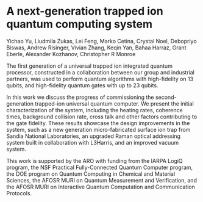# A next-generation trapped ion quantum computing system

Yichao Yu, Liudmila Zukas, Lei Feng, Marko Cetina, Crystal Noel, Debopriyo Biswas, Andrew Risinger, Vivian Zhang, Keqin Yan, Bahaa Harraz, Grant Eberle, Alexander Kozhanov, Christopher R Monroe


The first generation of a universal trapped ion integrated quantum processor,
constructed in a collaboration between our group and industrial partners,
was used to perform quantum algorithms with high-fidelity on 13 qubits,
and high-fidelity quantum gates with up to 23 qubits.

In this work we discuss the progress of commissioning
the second-generation trapped-ion universal quantum computer.
We present the initial characterization of the system,
including the heating rates, coherence times, background collision rate,
cross talk and other factors contributing to the gate fidelity.
These results showcase the design improvements in the system,
such as a new generation micro-fabricated surface ion trap
from Sandia National Laboratories, an upgraded Raman optical addressing system
built in collaboration with L3Harris, and an improved vacuum system.

This work is supported by the ARO with funding from the IARPA LogiQ program, the NSF Practical Fully-Connected Quantum Computer program, the DOE program on Quantum Computing in Chemical and Material Sciences, the AFOSR MURI on Quantum Measurement and Verification, and the AFOSR MURI on Interactive Quantum Computation and Communication Protocols.
